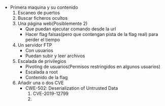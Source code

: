 - Primera maquina y su contenido
    1. Escaneo de puertos
    2. Buscar ficheros ocultos
    3. Una página web(Posiblemente 2)
        - Que puedan ejecutar comando desde la url
        - Hacer flag falsas(pero que contengan pista de la flag real) para perder el tiempo
    4. Un servidor FTP
        - Con usuarios
        - Puedan subir y leer archivos
    5. Escalada de privilegios
        - Pivoting de usuarios(Permisos restringidos en algunos usuarios)
        - Escalada a root
        - Contenido de la flag
    6. Añadir una o dos CVE
        - CWE-502: Deserialization of Untrusted Data
            1. CVE-2019-12799
            2. 
